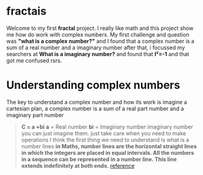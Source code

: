 # fractais
Welcome to my first **fractal** project. I really like math and this project show me how do work with complex numbers.
My first challenge and question was **"what is a complex number?"** and I found that a complex number is a sum of a real number and a imaginary number
after that, i focussed my searchers at **What is a imaginary number?** and found that **I²=-1** and that got me confused rsrs.
# Understanding complex numbers
The key to understand a complex number and how its work is imagine a cartesian plan, a complex number is  a sum of a real part number and a imaginary part number
>**C = a +bi**
>**a** = Real number
>**bi** = Imaginary number
imaginary number you can just imagine them. just take care when you need to make operations
I think the first thing we need to understand is what is a number lines
>**in Maths, number lines are the horizontal straight lines in which the integers are placed in equal intervals. All the numbers in a sequence can be represented in a number line. This line extends indefinitely at both ends.**
[reference](https://byjus.com/maths/number-lines/)
